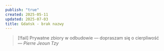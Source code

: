 ```yaml
---
publish: "true"
created: 2025-05-11
updated: 2025-07-03
title: Gdańsk - brak nazwy
---
```


>[!fail] Prywatne zbiory w odbudowie — dopraszam się o cierpliwość
>— *Pierre Jeoun Tzy*  